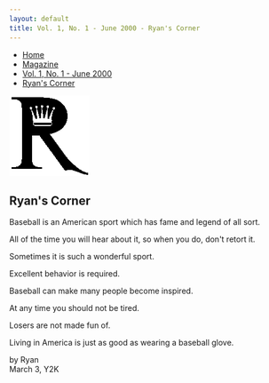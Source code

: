 ```yaml
---
layout: default
title: Vol. 1, No. 1 - June 2000 - Ryan's Corner
---
```

<nav class="breadcrumb" aria-label="breadcrumbs">
  <ul>
    <li><a href="{{ site.url }}{{ site.baseurl }}/index.html">Home</a></li>
    <li><a href="../magazine.html">Magazine</a></li>
    <li><a href="bi_vol_1_no_1_home.html">Vol. 1, No. 1 - June 2000</a></li>
    <li class="is-active"><a href="#" aria-current="page">Ryan's Corner</a></li>
  </ul>
</nav>

<section class="storycontent">
  <img src="images/ryanlogo_xsm.gif" alt="Ryan's Corner" title="Ryan's Corder"/>
  
  <h1>Ryan's Corner</h1>

  <p>
    <span class="font-bolder font-larger">B</span >aseball is an American sport which has fame and legend of all sort.
  </p>

  <p>
    <span class="font-bolder font-larger">A</span>ll of the time you will hear about it, so when you do, don't retort it.
  </p>

  <p>
    <span class="font-bolder font-larger">S</span>ometimes it is such a wonderful sport.
  </p>

  <p>
    <span class="font-bolder font-larger">E</span>xcellent behavior is required.
  </p>

  <p>
    <span class="font-bolder font-larger">B</span>aseball can make many people become inspired.
  </p>

  <p>
    <span class="font-bolder font-larger">A</span>t any time you should not be tired.
  </p>

  <p>
    <span class="font-bolder font-larger">L</span>osers are not made fun of.
  </p>

  <p>
    <span class="font-bolder font-larger">L</span>iving in America is just as good as wearing a baseball glove.
  </p>

  <p>
    by Ryan<br />
    March 3, Y2K
  </p>
</section>